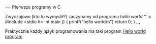 == Pierwsze programy w C


Zwyczajowo (kto to wymyslił?) zaczynamy od programu
*hello world*
''' c
#include <stdio.h>
int main () {
  printf("hello world\n")
  return 0;
  }
  ,,,
  
  Praktycznie każdy jężyk programowania ma taki program [Hello world program](http://en.wikipedia.org/wiki/Hello_world)

